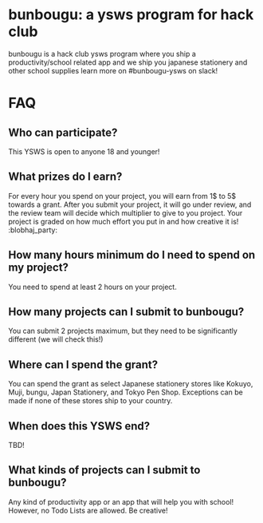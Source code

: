 # bunbougu: a ysws program for hack club
bunbougu is a hack club ysws program where you ship a productivity/school related app and we ship you japanese stationery and other school supplies
learn more on #bunbougu-ysws on slack!

# FAQ
## Who can participate?
This YSWS is open to anyone 18 and younger! 

## What prizes do I earn?
For every hour you spend on your project, you will earn from 1$ to 5$ towards a grant. After you submit your project, it will go under review, and the review team will decide which multiplier to give to you project. Your project is graded on how much effort you put in and how creative it is! :blobhaj_party:

## How many hours minimum do I need to spend on my project?
You need to spend at least 2 hours on your project.

## How many projects can I submit to bunbougu?
You can submit 2 projects maximum, but they need to be significantly different (we will check this!)

## Where can I spend the grant?
You can spend the grant as select Japanese stationery stores like Kokuyo, Muji, bungu, Japan Stationery, and Tokyo Pen Shop. Exceptions can be made if none of these stores ship to your country.

## When does this YSWS end?
TBD!

## What kinds of projects can I submit to bunbougu?
Any kind of productivity app or an app that will help you with school! However, no Todo Lists are allowed. Be creative!
